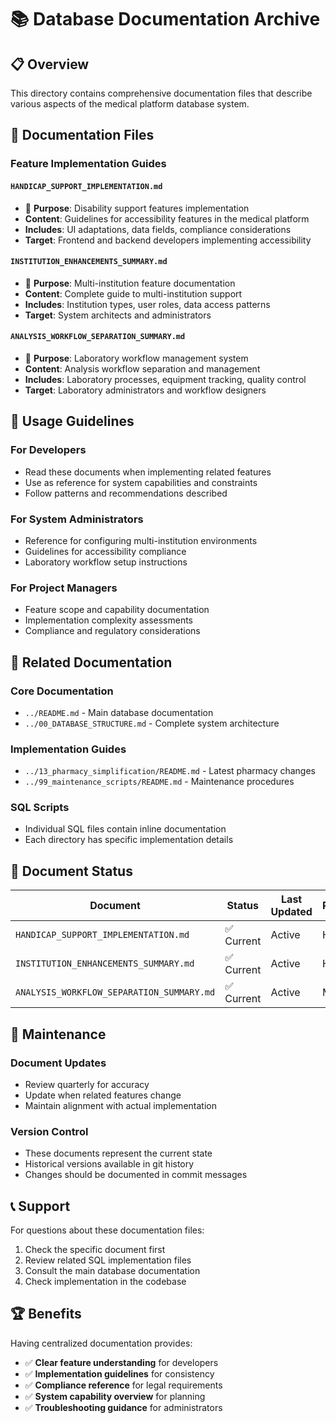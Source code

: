# 📚 Database Documentation Archive

## 📋 Overview
This directory contains comprehensive documentation files that describe various aspects of the medical platform database system.

## 📄 Documentation Files

### **Feature Implementation Guides**

#### **`HANDICAP_SUPPORT_IMPLEMENTATION.md`** 
- 🦽 **Purpose**: Disability support features implementation
- **Content**: Guidelines for accessibility features in the medical platform
- **Includes**: UI adaptations, data fields, compliance considerations
- **Target**: Frontend and backend developers implementing accessibility

#### **`INSTITUTION_ENHANCEMENTS_SUMMARY.md`**
- 🏢 **Purpose**: Multi-institution feature documentation  
- **Content**: Complete guide to multi-institution support
- **Includes**: Institution types, user roles, data access patterns
- **Target**: System architects and administrators

#### **`ANALYSIS_WORKFLOW_SEPARATION_SUMMARY.md`**
- 🧪 **Purpose**: Laboratory workflow management system
- **Content**: Analysis workflow separation and management
- **Includes**: Laboratory processes, equipment tracking, quality control
- **Target**: Laboratory administrators and workflow designers

## 🎯 Usage Guidelines

### **For Developers**
- Read these documents when implementing related features
- Use as reference for system capabilities and constraints
- Follow patterns and recommendations described

### **For System Administrators**
- Reference for configuring multi-institution environments
- Guidelines for accessibility compliance
- Laboratory workflow setup instructions

### **For Project Managers**
- Feature scope and capability documentation
- Implementation complexity assessments
- Compliance and regulatory considerations

## 🔗 Related Documentation

### **Core Documentation**
- `../README.md` - Main database documentation
- `../00_DATABASE_STRUCTURE.md` - Complete system architecture

### **Implementation Guides**
- `../13_pharmacy_simplification/README.md` - Latest pharmacy changes
- `../99_maintenance_scripts/README.md` - Maintenance procedures

### **SQL Scripts**
- Individual SQL files contain inline documentation
- Each directory has specific implementation details

## 📅 Document Status

| Document | Status | Last Updated | Relevance |
|----------|--------|--------------|-----------|
| `HANDICAP_SUPPORT_IMPLEMENTATION.md` | ✅ Current | Active | High |
| `INSTITUTION_ENHANCEMENTS_SUMMARY.md` | ✅ Current | Active | High |
| `ANALYSIS_WORKFLOW_SEPARATION_SUMMARY.md` | ✅ Current | Active | Medium |

## 🔄 Maintenance

### **Document Updates**
- Review quarterly for accuracy
- Update when related features change
- Maintain alignment with actual implementation

### **Version Control**
- These documents represent the current state
- Historical versions available in git history
- Changes should be documented in commit messages

## 📞 Support

For questions about these documentation files:
1. Check the specific document first
2. Review related SQL implementation files
3. Consult the main database documentation
4. Check implementation in the codebase

## 🏆 Benefits

Having centralized documentation provides:
- ✅ **Clear feature understanding** for developers
- ✅ **Implementation guidelines** for consistency
- ✅ **Compliance reference** for legal requirements
- ✅ **System capability overview** for planning
- ✅ **Troubleshooting guidance** for administrators 